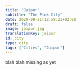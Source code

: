 ```yaml
---
title: "Jaipur"
subtitle: "The Pink City"
date: 2020-09-21T12:59:23+02:00
draft: false
image: jaipur.jpg
translationKey: jaipur
id: city
type: city 
tags: ["Cities", "Jaipur"] 
---
```



blah blah missing as yet